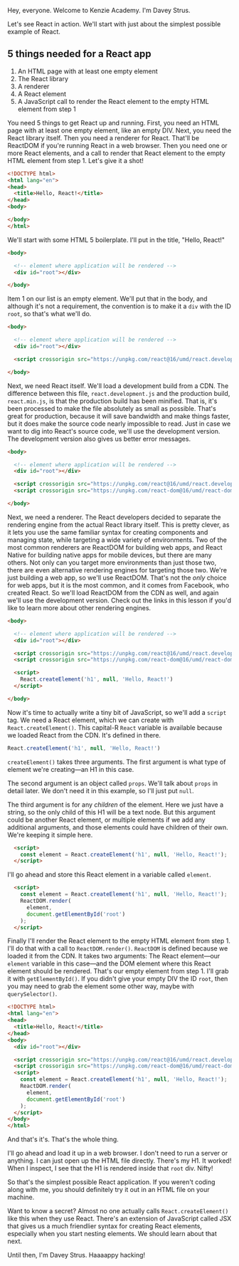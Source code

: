 Hey, everyone. Welcome to Kenzie Academy. I'm Davey Strus.

Let's see React in action. We'll start with just about the simplest possible example of React.

## 5 things needed for a React app

1. An HTML page with at least one empty element
2. The React library
3. A renderer
4. A React element
5. A JavaScript call to render the React element to the empty HTML element from step 1

You need 5 things to get React up and running. First, you need an HTML page with at least one empty element, like an empty DIV. Next, you need the React library itself. Then you need a renderer for React. That'll be ReactDOM if you're running React in a web browser. Then you need one or more React elements, and a call to render that React element to the empty HTML element from step 1. Let's give it a shot!

```html
<!DOCTYPE html>
<html lang="en">
<head>
  <title>Hello, React!</title>
</head>
<body>

</body>
</html>
```

We'll start with some HTML 5 boilerplate. I'll put in the title, "Hello, React!"

```html
<body>

  <!-- element where application will be rendered -->
  <div id="root"></div>

</body>
```

Item 1 on our list is an empty element. We'll put that in the body, and although it's not a requirement, the convention is to make it a `div` with the ID `root`, so that's what we'll do.

```html
<body>

  <!-- element where application will be rendered -->
  <div id="root"></div>

  <script crossorigin src="https://unpkg.com/react@16/umd/react.development.js"></script>

</body>
```

Next, we need React itself. We'll load a development build from a CDN. The difference between this file, `react.development.js` and the production build, `react.min.js`, is that the production build has been minified. That is, it's been processed to make the file absolutely as small as possible. That's great for production, because it will save bandwidth and make things faster, but it does make the source code nearly impossible to read. Just in case we want to dig into React's source code, we'll use the development version. The development version also gives us better error messages.

```html
<body>

  <!-- element where application will be rendered -->
  <div id="root"></div>

  <script crossorigin src="https://unpkg.com/react@16/umd/react.development.js"></script>
  <script crossorigin src="https://unpkg.com/react-dom@16/umd/react-dom.development.js"></script>

</body>
```

Next, we need a renderer. The React developers decided to separate the rendering engine from the actual React library itself. This is pretty clever, as it lets you use the same familiar syntax for creating components and managing state, while targeting a wide variety of environments. Two of the most common renderers are ReactDOM for building web apps, and React Native for building native apps for mobile devices, but there are many others. Not only can you target more environments than just those two, there are even alternative rendering engines for targeting those two. We're just building a web app, so we'll use ReactDOM. That's not the _only_ choice for web apps, but it is the most common, and it comes from Facebook, who created React. So we'll load ReactDOM from the CDN as well, and again we'll use the development version. Check out the links in this lesson if you'd like to learn more about other rendering engines.

```html
<body>

  <!-- element where application will be rendered -->
  <div id="root"></div>

  <script crossorigin src="https://unpkg.com/react@16/umd/react.development.js"></script>
  <script crossorigin src="https://unpkg.com/react-dom@16/umd/react-dom.development.js"></script>

  <script>
    React.createElement('h1', null, 'Hello, React!')
  </script>

</body>
```

Now it's time to actually write a tiny bit of JavaScript, so we'll add a `script` tag. We need a React element, which we can create with `React.createElement()`. This capital-R `React` variable is available because we loaded React from the CDN. It's defined in there.

```js
React.createElement('h1', null, 'Hello, React!')
```

`createElement()` takes three arguments. The first argument is what type of element we're creating—an H1 in this case.

The second argument is an object called `props`. We'll talk about `props` in detail later. We don't need it in this example, so I'll just put `null`.

The third argument is for any _children_ of the element. Here we just have a string, so the only child of this H1 will be a text node. But this argument could be another React element, or multiple elements if we add any additional arguments, and those elements could have children of their own. We're keeping it simple here.

```html
  <script>
    const element = React.createElement('h1', null, 'Hello, React!');
  </script>
```

I'll go ahead and store this React element in a variable called `element`.

```html
  <script>
    const element = React.createElement('h1', null, 'Hello, React!');
    ReactDOM.render(
      element,
      document.getElementById('root')
    );
  </script>
```

Finally I'll render the React element to the empty HTML element from step 1. I'll do that with a call to `ReactDOM.render()`. `ReactDOM` is defined because we loaded it from the CDN. It takes two arguments: The React element—our `element` variable in this case—and the DOM element where this React element should be rendered. That's our empty element from step 1. I'll grab it with `getElementById()`. If you didn't give your empty DIV the ID `root`, then you may need to grab the element some other way, maybe with `querySelector()`.

```html
<!DOCTYPE html>
<html lang="en">
<head>
  <title>Hello, React!</title>
</head>
<body>
  <div id="root"></div>

  <script crossorigin src="https://unpkg.com/react@16/umd/react.development.js"></script>
  <script crossorigin src="https://unpkg.com/react-dom@16/umd/react-dom.development.js"></script>
  <script>
    const element = React.createElement('h1', null, 'Hello, React!');
    ReactDOM.render(
      element,
      document.getElementById('root')
    );
  </script>
</body>
</html>
```

And that's it's. That's the whole thing.

I'll go ahead and load it up in a web browser. I don't need to run a server or anything. I can just open up the HTML file directly. There's my H1. It worked! When I inspect, I see that the H1 is rendered inside that `root` div. Nifty!

So that's the simplest possible React application. If you weren't coding along with me, you should definitely try it out in an HTML file on your machine.

Want to know a secret? Almost no one actually calls `React.createElement()` like this when they use React. There's an extension of JavaScript called JSX that gives us a much friendlier syntax for creating React elements, especially when you start nesting elements. We should learn about that next.

Until then, I'm Davey Strus. Haaaappy hacking!
